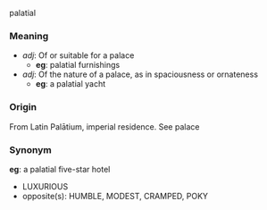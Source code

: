 palatial
### Meaning
+ _adj_: Of or suitable for a palace
    + __eg__: palatial furnishings
+ _adj_: Of the nature of a palace, as in spaciousness or ornateness
    + __eg__: a palatial yacht

### Origin

From Latin Palātium, imperial residence. See palace

### Synonym

__eg__: a palatial five-star hotel

+ LUXURIOUS
+ opposite(s): HUMBLE, MODEST, CRAMPED, POKY


